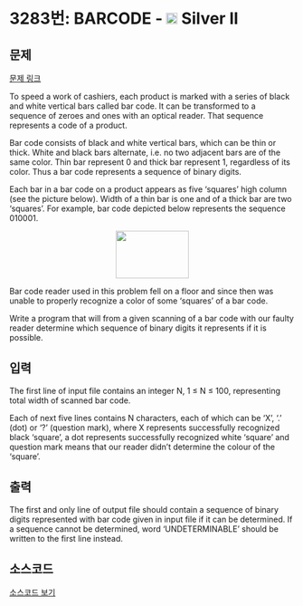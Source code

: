 # 3283번: BARCODE - <img src="https://static.solved.ac/tier_small/9.svg" style="height:20px" /> Silver II

<!-- performance -->

<!-- 문제 제출 후 깃허브에 푸시를 했을 때 제출한 코드의 성능이 입력될 공간입니다.-->

<!-- end -->

## 문제

[문제 링크](https://boj.kr/3283)


<p>To speed a work of cashiers, each product is marked with a series of black and white vertical bars called bar code. It can be transformed to a sequence of zeroes and ones with an optical reader. That sequence represents a code of a product.</p>

<p>Bar code consists of black and white vertical bars, which can be thin or thick. White and black bars alternate, i.e. no two adjacent bars are of the same color. Thin bar represent 0 and thick bar represent 1, regardless of its color. Thus a bar code represents a sequence of binary digits.</p>

<p>Each bar in a bar code on a product appears as five ‘squares’ high column (see the picture below). Width of a thin bar is one and of a thick bar are two ‘squares’. For example, bar code depicted below represents the sequence 010001.</p>

<p style="text-align: center;"><img alt="" src="https://upload.acmicpc.net/88bc75cd-216d-464e-a483-bf6ebb0125d2/-/preview/" style="width: 129px; height: 84px;"></p>

<p>Bar code reader used in this problem fell on a floor and since then was unable to properly recognize a color of some ‘squares’ of a bar code.</p>

<p>Write a program that will from a given scanning of a bar code with our faulty reader determine which sequence of binary digits it represents if it is possible.</p>



## 입력


<p>The first line of input file contains an integer N, 1 ≤ N ≤ 100, representing total width of scanned bar code.</p>

<p>Each of next five lines contains N characters, each of which can be ‘X’, ‘.’ (dot) or ‘?’ (question mark), where X represents successfully recognized black ‘square’, a dot represents successfully recognized white ‘square’ and question mark means that our reader didn’t determine the colour of the ‘square’.</p>



## 출력


<p>The first and only line of output file should contain a sequence of binary digits represented with bar code given in input file if it can be determined. If a sequence cannot be determined, word ‘UNDETERMINABLE’ should be written to the first line instead.</p>



## 소스코드

[소스코드 보기](Main.java)